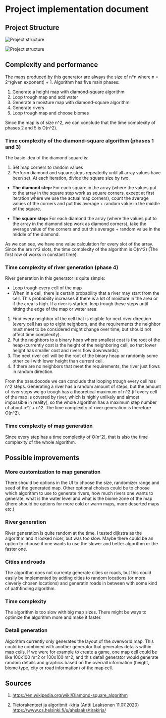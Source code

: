 # Project implementation document

## Project Structure

![Project structure](https://github.com/sonjaheikkinen/mapGenerator/tree/master/documentation/projectStructure.png)


![Project structure][projectStructureImage]
  
[projectStructureImage]: https://github.com/sonjaheikkinen/mapGenerator/tree/master/documentation/projectStructure.png


## Complexity and performance

The maps produced by this generator are always the size of n*n where n = 2^(given exponent) + 1. 
Algorithm has five main phases:

1. Generate a height map with diamond-square algorithm
2. Loop trough map and add water
3. Generate a moisture map with diamond-square algorithm
4. Generate rivers
5. Loop trough map and choose biomes

Since the map is of size n^2, we can conclude that the time complexity of phases 2 and 5 is O(n^2). 

### Time complexity of the diamond-square algorithm (phases 1 and 3)

The basic idea of the diamond square is:

1. Set map corners to random values
2. Perform diamond and square steps repeatedly until all array values have been set. At each iteration, divide the square size by two. 

* **The diamond step:** For each square in the array (where the values put to the array in the square step work as square corners, except at first iteration where we use the actual map corners), count the average values of the corners and put this average + random value in the middle of the square. 

* **The square step:** For each diamond the array (where the values put to the array in the diamond step work as diamond corners), take the average value of the corners and put this average + random value in the middle of the diamond.

As we can see, we have one value calculation for every slot of the array. Since the are n^2 slots, the time complexity of the algorithm is O(n^2) (The first row of works in constant time).  

### Time complexity of river generation (phase 4)

River generation in this generator is quite simple:
* Loop trough every cell of the map
* When in a cell, there is certain probability that a river may start from the cell. This probability increases if there is a lot of moisture in the area or if the area is high. If a river is started, loop trough these steps until hitting the edge of the map or water area:
1. Find every neighbor of the cell that is eligible for next river direction (every cell has up to eight neighbors, and the requirements the neighbor must meet to be considered might change over time, but should not affect time complexity). 
2. Put the neighbors to a binary heap where smallest cost is the root of the heap (currently cost is the height of the neighboring cell, so that lower height has smaller cost and rivers flow downwards).
3. The next river cell will be the root of the binary heap or randomly some other cell with lower height than current cell.
4. If there are no neighbors that meet the requirements, the river just flows in random direction. 

From the pseudocode we can conclude that looping trough every cell has n^2 steps. Generating a river has a random amount of steps, but the amount of river steps we go trough has a theoretical maximum of n^2 (if every cell of the map is covered by river, which is highly unlikely and almost impossible in reality), so the whole algorithm has a maximum step number of about n^2 + n^2. The time complexity of river generation is therefore O(n^2).

### Time complexity of map generation

Since every step has a time complexity of O(n^2), that is also the time complexity of the whole algorithm.

## Possible improvements

### More customization to map generation

There should be options in the UI to choose the size, randomizer range and seed of the generated map. Other optional choises could be to choose which algorithm to use to generate rivers, how much rivers one wants to generate, what is the water level and what is the biome zone of the map (there should be options for more cold or warm maps, more deserted maps etc.)

### River generation

River generation is quite random at the time. I tested dijkstra as the algorithm and it looked nicer, but was too slow. Maybe there could be an option to choose if one wants to use the slower and better algorithm or the faster one.

### Cities and roads

The algorithm does not currenty generate cities or roads, but this could easily be implemented by adding cities to random locations (or more cleverly chosen locations) and generatin roads in between with some kind of pathfinding algorithm.

### Time complexity

The algorithm is too slow with big map sizes. There might be ways to optimize the algorithm more and make it faster. 

### Detail generation

Algorithm currently only generates the layout of the overworld map. This could be combined with another generator that generates details within map cells. If we were for example to create a game, one map cell could be like 100x100 m^2 or 100x100 m^2, and this detail generator would generate random details and graphics based on the overrall information (height, biome type, city or road information) of the map cell. 


## Sources

1. https://en.wikipedia.org/wiki/Diamond-square_algorithm

2. Tietorakenteet ja algoritmit -kirja (Antti Laaksonen 11.07.2020) https://www.cs.helsinki.fi/u/ahslaaks/tirakirja/

